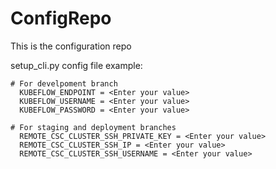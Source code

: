 # ConfigRepo
This is the configuration repo

setup_cli.py config file example:
```plaintext
# For develpoment branch
  KUBEFLOW_ENDPOINT = <Enter your value>
  KUBEFLOW_USERNAME = <Enter your value>
  KUBEFLOW_PASSWORD = <Enter your value>

# For staging and deployment branches
  REMOTE_CSC_CLUSTER_SSH_PRIVATE_KEY = <Enter your value>
  REMOTE_CSC_CLUSTER_SSH_IP = <Enter your value>
  REMOTE_CSC_CLUSTER_SSH_USERNAME = <Enter your value>
```
